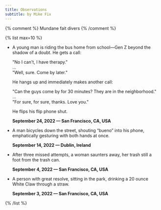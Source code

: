 ```yaml
---
title: Observations
subtitle: by Mike Fix
---
```


{% comment %}
Mundane fait divers
{% /comment %}

{% list max=10 %}

- A young man is riding the bus home from school—Gen Z beyond the shadow of a doubt. He gets a call:

  "No I can't, I have therapy."  
  ...  
  "Well, sure. Come by later."

  He hangs up and immediately makes another call:

  "Can the guys come by for 30 minutes? They are in the neighborhood."  
  ...  
  "For sure, for sure, thanks. Love you."

  He flips his flip phone shut.

  **September 24, 2022 — San Francisco, CA, USA**

- A man bicycles down the street, shouting “bueno” into his phone, emphatically gesturing with both hands at once.

  **September 14, 2022 — Dublin, Ireland**

- After three missed attempts, a woman saunters away, her trash still a foot from the trash can.

  **September 4, 2022 — San Francisco, CA, USA**

- A person with great resolve, sitting in the park, drinking a 20 ounce White Claw through a straw.

  **September 3, 2022 — San Francisco, CA, USA**

{% /list %}
